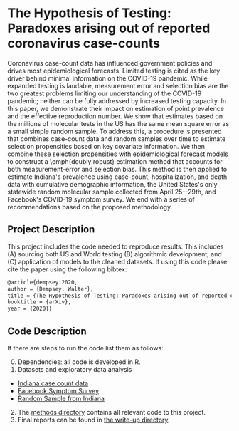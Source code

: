 # The Hypothesis of Testing: Paradoxes arising out of reported coronavirus case-counts  #

Coronavirus case-count data has influenced government policies and drives most epidemiological forecasts. Limited testing is cited as the key driver behind minimal information on the COVID-19 pandemic. While expanded testing is laudable, measurement error and selection bias are the two greatest problems limiting our understanding of the COVID-19 pandemic; neither can be fully addressed by increased testing capacity. In this paper, we demonstrate their impact on estimation of point prevalence and the effective reproduction number. We show that estimates based on the millions of molecular tests in the US has the same mean square error as a small simple random sample.  To address this, a procedure is presented that combines case-count data and random samples over time to estimate selection propensities based on key covariate information. We then combine these selection propensities with epidemiological forecast models to construct a \emph{doubly robust} estimation method that accounts for both measurement-error and selection bias.  This method is then applied to estimate Indiana's prevalence using case-count, hospitalization, and death data with cumulative demographic information, the United States's only statewide random molecular sample collected from April 25--29th, and Facebook's COVID-19 symptom survey.  We end with a series of recommendations based on the proposed methodology.

## Project Description ##
This project includes the code needed to reproduce results.  This includes (A) sourcing both US and World testing  (B) algorithmic development, and (C) application of models to the cleaned datasets. If using this code please cite the paper using the following bibtex: 

```tex
@article{dempsey:2020,
author = {Dempsey, Walter},
title = {The Hypothesis of Testing: Paradoxes arising out of reported coronavirus case-counts},
booktitle = {arXiv},
year = {2020}}
```
## Code Description ##

If there are steps to run the code list them as follows: 

0. Dependencies: all code is developed in R.
1. Datasets and exploratory data analysis
* [Indiana case count data](https://hub.mph.in.gov/dataset?q=COVID)
* [Facebook Symptom Survey](https://dataforgood.fb.com/docs/covid-19-symptom-survey-request-for-data-access/) 
* [Random Sample from Indiana](https://www.cdc.gov/mmwr/volumes/69/wr/mm6929e1.htm)
2. The [methods directory](/methods) contains all relevant code to this project.
4. Final reports can be found in [the write-up directory](/write-up)
